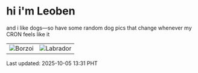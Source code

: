 # hi i'm Leoben

and i like dogs—so have some random dog pics that change whenever my CRON feels like it

|  |  |
|--------|----------|
| ![Borzoi](https://random-dog-vercel.vercel.app/api/random-borzoi?v=1759642263) | ![Labrador](https://random-dog-vercel.vercel.app/api/random-labrador?v=1759642263) |

Last updated: 2025-10-05 13:31 PHT
